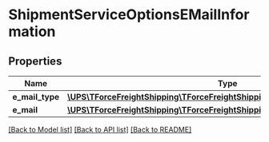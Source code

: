 # ShipmentServiceOptionsEMailInformation

## Properties
Name | Type | Description | Notes
------------ | ------------- | ------------- | -------------
**e_mail_type** | [**\UPS\TForceFreightShipping\TForceFreightShipping\EMailInformationEMailType[]**](EMailInformationEMailType.md) |  | 
**e_mail** | [**\UPS\TForceFreightShipping\TForceFreightShipping\EMailInformationEMail**](EMailInformationEMail.md) |  | 

[[Back to Model list]](../../README.md#documentation-for-models) [[Back to API list]](../../README.md#documentation-for-api-endpoints) [[Back to README]](../../README.md)

